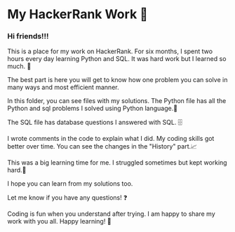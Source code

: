 # My HackerRank Work 🚀

### Hi friends!!!

This is a place for my work on HackerRank. For six months, I spent two hours every day learning Python and SQL. It was hard work but I learned so much. 💪

The best part is here you will get to know how one problem you can solve in many ways and most efficient manner.

In this folder, you can see files with my solutions. The Python file has all the Python and sql problems I solved using Python language.🐍

The SQL file has database questions I answered with SQL. 🗄️

I wrote comments in the code to explain what I did. My coding skills got better over time. You can see the changes in the "History" part.📈

This was a big learning time for me. I struggled sometimes but kept working hard.🔄

I hope you can learn from my solutions too.

Let me know if you have any questions! ❓

Coding is fun when you understand after trying. I am happy to share my work with you all. Happy learning! 🎉
